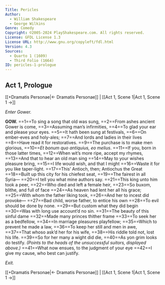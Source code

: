 ```yaml
---
Title: Pericles
Author: 
  - William Shakespeare
  - George Wilkins
Genre: Comedy
Copyright: ©2005-2024 PlayShakespeare.com. All rights reserved.
License: GFDL License 1.3
License URL: http://www.gnu.org/copyleft/fdl.html
Version: 4.3
Sources:
  - Quarto 1 (1609)
  - Third Folio (1664)
ID: pericles-1-prologue
---
```


## Act 1, Prologue
[[+Dramatis Personae|← Dramatis Personae]] | [[Act 1, Scene 1|Act 1, Scene 1 →]]


*Enter Gower.*

**GOW.**
==1==To sing a song that old was sung,
==2==From ashes ancient Gower is come,
==3==Assuming man’s infirmities,
==4==To glad your ear and please your eyes.
==5==It hath been sung at festivals,
==6==On ember-eves and holy-ales;
==7==And lords and ladies in their lives
==8==Have read it for restoratives.
==9==The purchase is to make men glorious,
==10==*Et bonum quo antiquius, eo melius*.
==11==If you, born in those latter times,
==12==When wit’s more ripe, accept my rhymes,
==13==And that to hear an old man sing
==14==May to your wishes pleasure bring,
==15==I life would wish, and that I might
==16==Waste it for you like taper-light.
==17==This’ Antioch, then; Antiochus the Great
==18==Built up this city for his chiefest seat,
==19==The fairest in all Syria⁠—
==20==I tell you what mine authors say.
==21==This king unto him took a peer,
==22==Who died and left a female heir,
==23==So buxom, blithe, and full of face
==24==As heaven had lent her all his grace;
==25==With whom the father liking took,
==26==And her to incest did provoke⁠—
==27==Bad child, worse father, to entice his own
==28==To evil should be done by none.
==29==But custom what they did begin
==30==Was with long use account’d no sin.
==31==The beauty of this sinful dame
==32==Made many princes thither frame
==33==To seek her as a bedfellow,
==34==In marriage pleasures playfellow;
==35==Which to prevent he made a law,
==36==To keep her still and men in awe,
==37==That whoso ask’d her for his wife,
==38==His riddle told not, lost his life.
==39==So for her many a wight did die,
==40==As yon grim looks do testify.
*(Points to the heads of the unsuccessful suitors, displayed above.)*
==41==What now ensues, to the judgment of your eye
==42==I give my cause, who best can justify.


*Exit.*

[[+Dramatis Personae|← Dramatis Personae]] | [[Act 1, Scene 1|Act 1, Scene 1 →]]